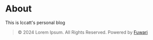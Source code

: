 # About
This is Iccatt's personal blog

> © 2024 Lorem Ipsum. All Rights Reserved.
> Powered by [Fuwari](https://github.com/saicaca/fuwari)